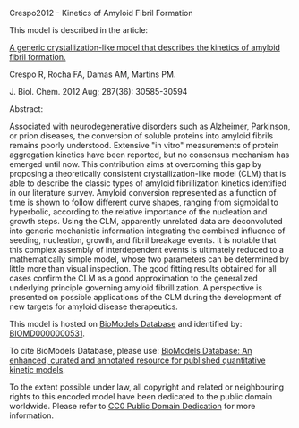 

Crespo2012 - Kinetics of Amyloid Fibril Formation

This model is described in the article:

[A generic crystallization-like model that describes the kinetics of amyloid
fibril formation.](http://identifiers.org/pubmed/22767606)

Crespo R, Rocha FA, Damas AM, Martins PM.

J. Biol. Chem. 2012 Aug; 287(36): 30585-30594

Abstract:

Associated with neurodegenerative disorders such as Alzheimer, Parkinson, or
prion diseases, the conversion of soluble proteins into amyloid fibrils
remains poorly understood. Extensive "in vitro" measurements of protein
aggregation kinetics have been reported, but no consensus mechanism has
emerged until now. This contribution aims at overcoming this gap by proposing
a theoretically consistent crystallization-like model (CLM) that is able to
describe the classic types of amyloid fibrillization kinetics identified in
our literature survey. Amyloid conversion represented as a function of time is
shown to follow different curve shapes, ranging from sigmoidal to hyperbolic,
according to the relative importance of the nucleation and growth steps. Using
the CLM, apparently unrelated data are deconvoluted into generic mechanistic
information integrating the combined influence of seeding, nucleation, growth,
and fibril breakage events. It is notable that this complex assembly of
interdependent events is ultimately reduced to a mathematically simple model,
whose two parameters can be determined by little more than visual inspection.
The good fitting results obtained for all cases confirm the CLM as a good
approximation to the generalized underlying principle governing amyloid
fibrillization. A perspective is presented on possible applications of the CLM
during the development of new targets for amyloid disease therapeutics.

This model is hosted on [BioModels Database](http://www.ebi.ac.uk/biomodels/)
and identified by:
[BIOMD0000000531](http://identifiers.org/biomodels.db/BIOMD0000000531).

To cite BioModels Database, please use: [BioModels Database: An enhanced,
curated and annotated resource for published quantitative kinetic
models](http://identifiers.org/pubmed/20587024).

To the extent possible under law, all copyright and related or neighbouring
rights to this encoded model have been dedicated to the public domain
worldwide. Please refer to [CC0 Public Domain
Dedication](http://creativecommons.org/publicdomain/zero/1.0/) for more
information.

